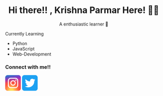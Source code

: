 <h1 align='center'> Hi there!! , Krishna Parmar Here! 🙋‍♂️ </h1>
<p align='center'> A enthusiastic learner 🎇 </p>
<p> Currently Learning
  <ul style="none">
    <li> Python </li>
    <li> JavaScript </li>
    <li> Web-Development </li>
  </ul>
</p>
<h3> Connect with me!! </h3>
<a href = https://instagram.com/_parmark target='blank'> <img src=https://github.com/edent/SuperTinyIcons/blob/master/images/svg/instagram.svg height='50' weight='50'/></a> <a href = https://twitter.com/@_parmark target='blank'> <img src=https://github.com/edent/SuperTinyIcons/blob/master/images/svg/twitter.svg height='50' weight='50'/></a>
